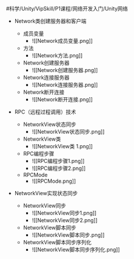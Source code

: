 
#科学/Unity/VipSkill/P1课程/网络开发入门/Unity网络

- Network类创建服务器和客户端
	- 成员变量
		- ![[Network成员变量.png]]
	- 方法
		- ![[Network方法.png]]
	- Network创建服务器
		- ![[Network创建服务器.png]]
	- Network连接服务器
		- ![[Network连接服务器.png]]
	- Network断开连接
		- ![[Network断开连接.png]]

- RPC（远程过程调用）技术
	- NetworkView状态同步
		- ![[NetworkView状态同步.png]]
	- NetworkView类
		- ![[NetworkView类 1.png]]
	- RPC编程步骤
		- ![[RPC编程步骤1.png]]
		- ![[RPC编程步骤2.png]]
	- RPCMode
		- ![[RPCMode.png]]

- NetworkView实现状态同步
	- NetworkView同步
		- ![[NetworkView同步1.png]]
		- ![[NetworkView同步2.png]]
	- NetworkView脚本同步
		- ![[NetworkView脚本同步.png]]
	- NetworkView脚本同步序列化
		- ![[NetworkView脚本同步序列化.png]]